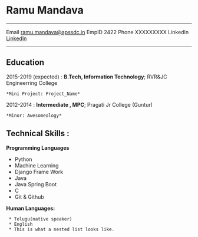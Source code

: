 Ramu Mandava
============

-------------------     ---------------------------------------
Email                       ramu.mandava@apssdc.in
EmpID                       2422
Phone                       XXXXXXXXX
LinkedIn                   [LinkedIn](https://in.linkedin.com/)
-------------------     ---------------------------------------

Education
---------

2015-2019 (expected)
:   **B.Tech, Information Technology**; RVR&JC Engineerring College

    *Mini Project: Project_Name*

2012-2014
:   **Intermediate , MPC**; Pragati Jr College (Guntur)

    *Minor: Awesomeology*


Technical Skills : 
----------------
**Programming Languages**
* Python
* Machine Learning
* Django Frame Work
* Java
* Java Spring Boot
* C
* Git & Github


**Human Languages:**

     * Telugu(native speaker)
     * English
     * This is what a nested list looks like.

